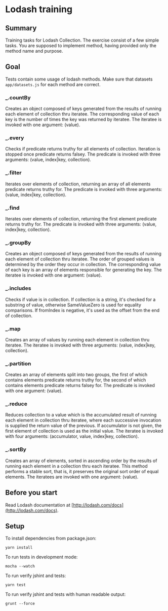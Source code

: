 # Lodash training

## Summary

Training tasks for Lodash Collection. The exercise consist of a few simple tasks.
You are supposed to implement method, having provided only the method name
and purpose.

## Goal

Tests contain some usage of lodash methods.
Make sure that datasets `app/datasets.js` for each method are correct.

### _.countBy

Creates an object composed of keys generated from the results of running each 
element of collection thru iteratee. The corresponding value of each key is the 
number of times the key was returned by iteratee.
The iteratee is invoked with one argument: (value).

### _.every

Checks if predicate returns truthy for all elements of collection. 
Iteration is stopped once predicate returns falsey. The predicate
is invoked with three arguments: (value, index|key, collection).

### _.filter

Iterates over elements of collection, returning an array of all elements predicate returns truthy for. 
The predicate is invoked with three arguments: (value, index|key, collection).

### _.find

Iterates over elements of collection, returning the first element predicate returns truthy for.
The predicate is invoked with three arguments: (value, index|key, collection).

### _.groupBy

Creates an object composed of keys generated from the results of running each element of collection thru iteratee.
The order of grouped values is determined by the order they occur in collection.
The corresponding value of each key is an array of elements responsible for generating the key. The iteratee is invoked with one argument: (value).

### _.includes

Checks if value is in collection. If collection is a string, it's checked for a substring of value, otherwise SameValueZero is used for equality comparisons.
If fromIndex is negative, it's used as the offset from the end of collection.

### _.map

Creates an array of values by running each element in collection thru iteratee. The iteratee is invoked with three arguments:
(value, index|key, collection).

### _.partition

Creates an array of elements split into two groups, the first of which contains elements predicate returns truthy for, the second of which 
contains elements predicate returns falsey for. The predicate is invoked with one argument: (value).

### _.reduce

Reduces collection to a value which is the accumulated result of running each element in collection thru iteratee, where each successive invocation is
supplied the return value of the previous. If accumulator is not given, the first element of collection is used as the initial value. 
The iteratee is invoked with four arguments: (accumulator, value, index|key, collection).

### _.sortBy

Creates an array of elements, sorted in ascending order by the results of running each element in a collection thru each iteratee.
This method performs a stable sort, that is, it preserves the original sort order of equal elements. The iteratees are invoked with one argument: (value).


## Before you start

Read Lodash documentation at [http://lodash.com/docs](http://lodash.com/docs).


## Setup
To install dependencies from package.json:

    yarn install

To run tests in development mode:

    mocha --watch

To run verify jshint and tests:

    yarn test

To run verify jshint and tests with human readable output:

    grunt --force
